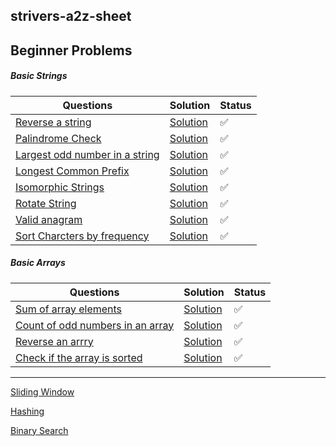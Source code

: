 ## strivers-a2z-sheet

## Beginner Problems

##### Basic Strings

| Questions                                                                                                                        | Solution                                                                                                                                      | Status |
| -------------------------------------------------------------------------------------------------------------------------------- | --------------------------------------------------------------------------------------------------------------------------------------------- | ------ |
| [Reverse a string](https://leetcode.com/problems/reverse-string/description/)                                                    | [Solution](https://github.com/SuvadeepMukherjee/dsa-to-do-sheet/blob/main/Beginner%20Problems/Basic%20Strings/reverse-string.js)              | ✅     |
| [Palindrome Check](https://takeuforward.org/plus/data-structures-and-algorithm/beginner-problems/basic-strings/palindrome-check) | [Solution](https://github.com/SuvadeepMukherjee/dsa-to-do-sheet/blob/main/Beginner%20Problems/Basic%20Strings/palindrome-check.js)            | ✅     |
| [Largest odd number in a string ](https://leetcode.com/problems/largest-odd-number-in-string/description/)                       | [Solution](https://github.com/SuvadeepMukherjee/dsa-to-do-sheet/blob/main/Beginner%20Problems/Basic%20Strings/largest-odd-number.js)          | ✅     |
| [Longest Common Prefix](https://leetcode.com/problems/longest-common-prefix/description/)                                        | [Solution](https://github.com/SuvadeepMukherjee/dsa-to-do-sheet/blob/main/Beginner%20Problems/Basic%20Strings/largest-common-prefix.js)       | ✅     |
| [Isomorphic Strings](https://leetcode.com/problems/isomorphic-strings/description/)                                              | [Solution](https://github.com/SuvadeepMukherjee/dsa-to-do-sheet/blob/main/Beginner%20Problems/Basic%20Strings/isomorphic-strings.js)          | ✅     |
| [Rotate String](https://leetcode.com/problems/rotate-string/description/)                                                        | [Solution](https://github.com/SuvadeepMukherjee/dsa-to-do-sheet/blob/main/Beginner%20Problems/Basic%20Strings/rotate-sring.js)                | ✅     |
| [Valid anagram](https://leetcode.com/problems/valid-anagram/description/)                                                        | [Solution](https://github.com/SuvadeepMukherjee/dsa-to-do-sheet/blob/main/Beginner%20Problems/Basic%20Strings/valid-anagram.js)               | ✅     |
| [Sort Charcters by frequency](https://leetcode.com/problems/sort-characters-by-frequency/description/)                           | [Solution](https://github.com/SuvadeepMukherjee/dsa-to-do-sheet/blob/main/Beginner%20Problems/Basic%20Strings/sort-charcters-by-frequency.js) | ✅     |

##### Basic Arrays

| Questions                                                                                                                                                                | Solution                                                                                                                                          | Status |
| ------------------------------------------------------------------------------------------------------------------------------------------------------------------------ | ------------------------------------------------------------------------------------------------------------------------------------------------- | ------ |
| [Sum of array elements](https://takeuforward.org/plus/data-structures-and-algorithm/beginner-problems/basic-arrays/sum-of-array-elements)                                | [Solution](https://github.com/SuvadeepMukherjee/dsa-to-do-sheet/blob/main/Beginner%20Problems/Basic%20Arrays/sum-of-array-elements.js)            | ✅     |
| [Count of odd numbers in an array](https://takeuforward.org/plus/data-structures-and-algorithm/beginner-problems/basic-arrays/count-of-odd-numbers-in-array/submissions) | [Solution](https://github.com/SuvadeepMukherjee/dsa-to-do-sheet/blob/main/Beginner%20Problems/Basic%20Arrays/count-of-odd-numbers-in-an-array.js) | ✅     |
| [Reverse an arrry](https://takeuforward.org/plus/data-structures-and-algorithm/beginner-problems/basic-arrays/reverse-an-array)                                          | [Solution]()                                                                                                                                      | ✅     |
| [Check if the array is sorted](https://takeuforward.org/plus/data-structures-and-algorithm/beginner-problems/basic-arrays/check-if-the-array-is-sorted)                  | [Solution](https://github.com/SuvadeepMukherjee/dsa-to-do-sheet/blob/main/Beginner%20Problems/Basic%20Arrays/check-if-array-is-sorted.js)         | ✅     |

---

[Sliding Window](https://github.com/SuvadeepMukherjee/dsa-to-do-sheet/blob/main/Sliding%20Window/sliding-window-readme.md)

[Hashing](https://github.com/SuvadeepMukherjee/dsa-to-do-sheet/blob/main/Hashing/hashing-readme.md)

[Binary Search](https://github.com/SuvadeepMukherjee/dsa-to-do-sheet/blob/main/Binary%20Search/binary-search-readme.md)
